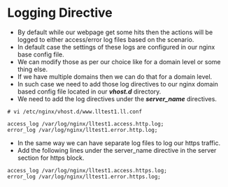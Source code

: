 # Logging Directive

- By default while our webpage get some hits then the actions will be logged to either access/error log files based on the scenario.
- In default case the settings of these logs are configured in our nginx base config file.
- We can modify those as per our choice like for a domain level or some thing else.
- If we have multiple domains then we can do that for a domain level.
- In such case we need to add those log directives to our nginx domain based config file located in our ***vhost.d*** directory.
- We need to add the log directives under the ***server_name*** directives.

```
# vi /etc/nginx/vhost.d/www.lltest1.ll.conf

access_log /var/log/nginx/lltest1.access.http.log;
error_log /var/log/nginx/lltest1.error.http.log;
```

- In the same way we can have separate log files to log our https traffic.
- Add the following lines under the server_name directive in the server section for https block.

```
access_log /var/log/nginx/lltest1.access.https.log;
error_log /var/log/nginx/lltest1.error.https.log;
```
